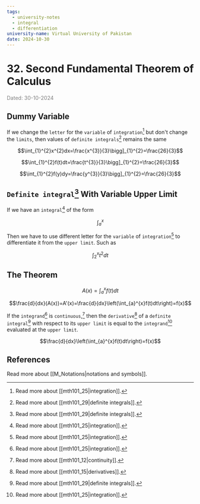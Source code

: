 ```yaml
---
tags:
  - university-notes
  - integral
  - differentiation
university-name: Virtual University of Pakistan
date: 2024-10-30
---
```


# 32. Second Fundamental Theorem of Calculus

<span style="color: gray;">Dated: 30-10-2024</span>

## Dummy Variable

If we change the `letter` for the `variable` of `integration`[^1] but don't change the `limits`, then values of `definite integrals`[^2] remains the same  

$$\int_{1}^{2}x^{2}dx=\frac{x^{3}}{3}\bigg]_{1}^{2}=\frac{26}{3}$$

$$\int_{1}^{2}f(t)dt=\frac{t^{3}}{3}\bigg]_{1}^{2}=\frac{26}{3}$$

$$\int_{1}^{2}f(y)dy=\frac{y^{3}}{3}\bigg]_{1}^{2}=\frac{26}{3}$$

## `Definite integral`[^2] With Variable Upper Limit

If we have an `integral`[^1] of the form  

$$\int^x_a$$

Then we have to use different letter for the `variable` of `integration`[^1] to differentiate it from the `upper limit`. Such as

$$\int_{2}^{x}t^{2}dt$$

## The Theorem

$$A(x)=\int_{a}^{x}f(t)dt$$

$$\frac{d}{dx}(A(x))=A'(x)=\frac{d}{dx}\left(\int_{a}^{x}f(t)dt\right)=f(x)$$

If the `integrand`[^1] is `continuous`,[^3] then the `derivative`[^4] of a `definite integral`[^2] with respect to its `upper limit` is equal to the `integrand`[^1] evaluated at the `upper limit`.  

$$\frac{d}{dx}\left(\int_{a}^{x}f(t)dt\right)=f(x)$$

## References

Read more about [[M_Notations|notations and symbols]].

[^1]: Read more about [[mth101_25|integration]].
[^2]: Read more about [[mth101_29|definite integrals]].
[^3]: Read more about [[mth101_12|continuity]].
[^4]: Read more about [[mth101_15|derivatives]].